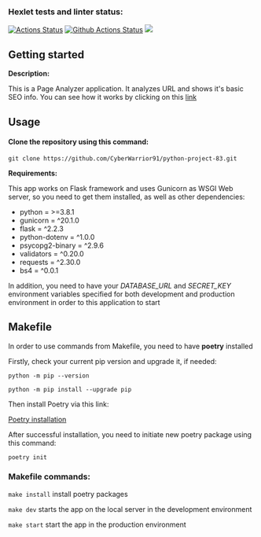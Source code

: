 ### Hexlet tests and linter status:
[![Actions Status](https://github.com/CyberWarrior91/python-project-83/workflows/hexlet-check/badge.svg)](https://github.com/CyberWarrior91/python-project-83/actions)
[![Github Actions Status](https://github.com/hexlet-boilerplates/python-package/workflows/Python%20CI/badge.svg)](https://github.com/hexlet-boilerplates/python-package/actions)
<a href="https://codeclimate.com/github/CyberWarrior91/python-project-83/maintainability"><img src="https://api.codeclimate.com/v1/badges/f68ae08f4417ed9b5230/maintainability" /></a>

## Getting started

**Description:**

This is a Page Analyzer application. It analyzes URL and shows it's basic SEO info.
You can see how it works by clicking on this <a href="https://python-project-83-production-615a.up.railway.app/">link</a>

## Usage

#### Clone the repository using this command:
```git clone https://github.com/CyberWarrior91/python-project-83.git```

**Requirements:**
 
 This app works on Flask framework and uses Gunicorn as WSGI Web server, so you need to get them installed, as well as other dependencies:
 
* python = >=3.8.1
* gunicorn = ^20.1.0
* flask = ^2.2.3
* python-dotenv = ^1.0.0
* psycopg2-binary = ^2.9.6
* validators = ^0.20.0
* requests = ^2.30.0
* bs4 = ^0.0.1

In addition, you need to have your *DATABASE_URL* and *SECRET_KEY* environment variables specified for both development and production environment in order to this application to start

## Makefile

In order to use commands from Makefile, you need to have **poetry** installed

Firstly, check your current pip version and upgrade it, if needed:

```python -m pip --version```

```python -m pip install --upgrade pip```

Then install Poetry via this link:

[Poetry installation](https://python-poetry.org/docs/)

After successful installation, you need to initiate new poetry package using this command:

```poetry init```

### Makefile commands:

```make install``` install poetry packages

```make dev``` starts the app on the local server in the development environment

```make start``` start the app in the production environment
